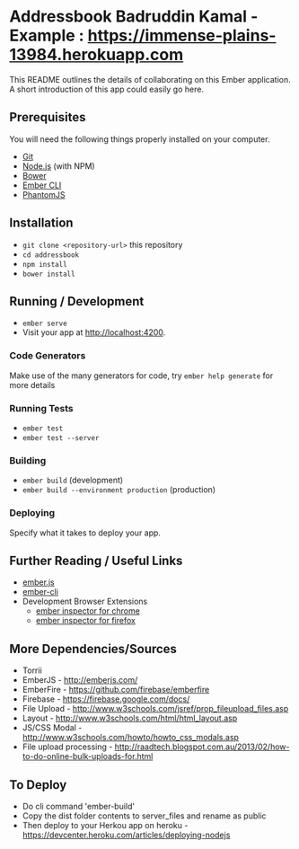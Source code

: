 # Addressbook Badruddin Kamal - Example : https://immense-plains-13984.herokuapp.com


This README outlines the details of collaborating on this Ember application.
A short introduction of this app could easily go here.

## Prerequisites

You will need the following things properly installed on your computer.


* [Git](http://git-scm.com/)
* [Node.js](http://nodejs.org/) (with NPM)
* [Bower](http://bower.io/)
* [Ember CLI](http://ember-cli.com/)
* [PhantomJS](http://phantomjs.org/)

## Installation

* `git clone <repository-url>` this repository
* `cd addressbook`
* `npm install`
* `bower install`

## Running / Development

* `ember serve`
* Visit your app at [http://localhost:4200](http://localhost:4200).

### Code Generators

Make use of the many generators for code, try `ember help generate` for more details

### Running Tests

* `ember test`
* `ember test --server`

### Building

* `ember build` (development)
* `ember build --environment production` (production)

### Deploying

Specify what it takes to deploy your app.

## Further Reading / Useful Links

* [ember.js](http://emberjs.com/)
* [ember-cli](http://ember-cli.com/)
* Development Browser Extensions
  * [ember inspector for chrome](https://chrome.google.com/webstore/detail/ember-inspector/bmdblncegkenkacieihfhpjfppoconhi)
  * [ember inspector for firefox](https://addons.mozilla.org/en-US/firefox/addon/ember-inspector/)
  
## More Dependencies/Sources

* Torrii
* EmberJS - http://emberjs.com/
* EmberFire - https://github.com/firebase/emberfire
* Firebase - https://firebase.google.com/docs/
* File Upload - http://www.w3schools.com/jsref/prop_fileupload_files.asp
* Layout - http://www.w3schools.com/html/html_layout.asp
* JS/CSS Modal - http://www.w3schools.com/howto/howto_css_modals.asp
* File upload processing - http://raadtech.blogspot.com.au/2013/02/how-to-do-online-bulk-uploads-for.html

## To Deploy 
* Do cli command 'ember-build'
* Copy the dist folder contents to server_files and rename as public
* Then deploy to your Herkou app on heroku -https://devcenter.heroku.com/articles/deploying-nodejs
